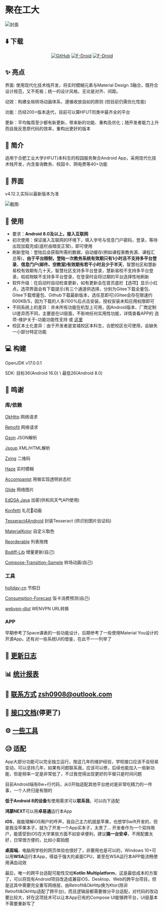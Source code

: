 # 聚在工大
![封面](/src/img/cover.png)

## ⬇️ 下载
<div align="center">

[![GitHub](https://img.shields.io/github/v/release/Chiu-xaH/HFUT-Schedule?logo=github&label=GitHub&style=for-the-badge)](https://github.com/Chiu-xaH/HFUT-Schedule/releases/latest)
[![F-Droid](https://img.shields.io/f-droid/v/com.hfut.schedule?logo=fdroid&style=for-the-badge)](https://f-droid.org/packages/com.hfut.schedule)
[![F-Droid](https://img.shields.io/github/v/release/Chiu-xaH/HFUT-Schedule?logo=gitee&label=Gitee&style=for-the-badge)](https://gitee.com/chiu-xah/HFUT-Schedule/releases/tag/Android)

</div>

## ✨ 亮点
界面: 使用现代化技术栈开发，将实时模糊元素与Material Design 3融合，既符合设计规范，又不死板；统一的设计风格，无论是对齐、间距。

动效：构建全局转场动画体系，遵循收放自如的原则 (但目前仍需优化性能)

功能：历经200+版本迭代，目前可以算HFUT同类中最齐全的平台

更新：平均每周至少都有新更新，带来新的功能、重构及优化；随开发者能力上升而自我反思原代码的效率，重构出更好的版本

## 🔶 简介
适用于合肥工业大学(HFUT)本科生的校园服务聚合Android App，采用现代化技术栈开发，内含查询教务、校园卡、网电费等40+功能

## 📱 界面
v4.12.2,实际以最新版本为准

![截图](/src/img/ui.jpg)·

## 📕 使用
- 要求：**Android 8.0及以上，接入互联网**
- 初次使用：保证接入互联网的环境下，填入学号与信息门户密码，登录，等待出现加载完成(底栏由暗变正常)，即可使用 
- 刷新登陆：登陆后会获取所需的数据，自动缓存(例如课程表教务源、课程汇总等)，**由于平台限制，登陆一次教务系统有效期只有1小时且不支持多平台登录**，**信息门户(邮件、空教室)有效期有若干小时且少于半天**，智慧社区和慧新易校有效期有几十天，智慧社区支持多平台登录，慧新易校不支持多平台登录，呱呱物联不支持多平台登录，在登录时会将过期的平台选择性地刷新 
- 软件升级：在启动时自动检查更新，如有更新会在首页底栏【选项】显示小红点，选项界面会有下载提示(有三个通道供选择，分别为Gitee下载全量包、Gitee下载增量包、Github下载最新版本，选任意即可)(Gitee会存在限速约600KB/S，因为下载的人多)100%后点击安装，授权安装未知应用权限即可 
- 不同系统上的差异：并未所有功能在机型上可用，因Android版本、厂商定制UI差异而不同，主要是在UI层面，不影响任何实用性功能，详情查看APP的 选项-维护关于-功能功能性支持 或 [这里](/docs/CONTRAST.md)
- 校区本土化差异：由于开发者是宣城校区本科生，合肥校区也可使用，会缺失一小部分特定功能

## 💻 构建
OpenJDK v17.0.0.1

SDK: 目标36(Android 16.0) \ 最低26(Android 8.0)

## 🫶 鸣谢
### 库/依赖
[OkHttp](https://github.com/square/okhttp) 网络请求

[Retrofit](https://github.com/square/retrofit) 网络请求

[Gson](https://github.com/google/gson) JSON解析

[Jsoup](https://github.com/jhy/jsoup) XML/HTML解析

[Zxing](https://github.com/zxing/zxing) 二维码

[Haze](https://github.com/chrisbanes/haze) 实时模糊

[Accompanist](https://github.com/google/accompanist) 用做实现透明状态栏

[Glide](https://github.com/bumptech/glide) 网络图片

[EdDSA Java](https://github.com/str4d/ed25519-java) 加密(供和风天气API使用)

[Konfetti](https://github.com/DanielMartinus/Konfetti) 礼花🎉动画

[Tesseract4Android](https://github.com/adaptech-cz/Tesseract4Android) 封装Tesseract (供识别图片验证码)

[MaterialKolor](https://github.com/jordond/MaterialKolor) 自定义取色

[Reorderable](https://github.com/Calvin-LL/Reorderable) 列表拖拽


[Bsdiff-Lib](https://github.com/Chiu-xaH/Bsdiff-Lib) 增量更新(自己)

[Compose-Transition-Sample](https://github.com/Chiu-xaH/Compose-Transition-Sample) 转场动画(自己)

### 工具
[holiday-cn](https://github.com/NateScarlet/holiday-cn) 节假日

[Consumption-Forecast](https://github.com/Chiu-xaH/Consumption-Forecast) 饭卡消费预测(自己)

[webvpn-dlut](https://github.com/ESWZY/webvpn-dlut) WENVPN URL转换

### APP
早期参考了Space课表的一些功能设计，后期参考了一些使用Material You设计的开源App，还有对一些系统UI的借鉴，在此不一一列举了

## 📑 [更新日志](docs/update)

## 📊 [统计报表](/docs/CHART.md)

## 📧 [联系方式](zsh0908@outlook.com) zsh0908@outlook.com

## 📄 [接口文档](/docs/API.md)(停更了)

## ⚙️ [一些工具](/tools)

## 😥 适配

App大部分功能可以完全独立运行，按这几年的维护经验，学校接口应该不会轻易变动，可以坚持几年，如果有问题联系我，应该可以修，后续也能加入一些新功能，但是频率一定是非常低了，不过我觉得出现更好的平替只是时间问题

目前Android端有6w+行代码，从0开始适配其他平台绝对是非常吃精力的一件事，一个人终归是有限的

**低于Android 8的设备**有使用需求可以**联系我**，可以向下适配

**鸿蒙NEXT**可以用**卓易通**运行本App

**iOS**，我能理解iOS用户的呼声，我自己主力机就是苹果，也想学Swift开发的，但是我没苹果本子，就为了开发一个App买本子，太贵了... 开发者作为一个双持用户，能感受到iOS在大学某些方面不如安卓便利，建议**搞一台安卓**，不用配置太好，日常很方便的，比如小窗拍题

**桌面端**，电脑用学校的网页体验也很好了，非要用也是可以的，Windows 10+可以用**WSA**运行本App，得益于强大的桌面CPU，甚至在WSA运行本APP能流畅使用满血动效

最后，唯一的跨平台适配可能性交给**Kotlin Multiplatform**，这是最低成本的方案了，可以将现有Android项目改造成兼容iOS、Desktop、Web的跨平台项目，但是这其中需要完全重写网络层，由Retrofit&OkHttp换为Ktor(除非Retrofit&OkHttp适配了跨平台)，而且逻辑层都需要做分平台适配，对代码的改动要比较大，好在这项技术可以让本App已有的Compose UI能够跨平台，UI层基本不需要重新写了






